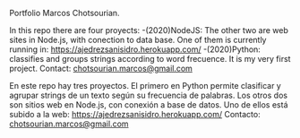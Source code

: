 
Portfolio Marcos Chotsourian.

In this repo there are four proyects:
-(2020)NodeJS: The other two are web sites in Node.js, with conection to data base. One of them is currently running in:
https://ajedrezsanisidro.herokuapp.com/
-(2020)Python: classifies and groups strings according to word frecuence. It is my very first project.
Contact: chotsourian.marcos@gmail.com

En este repo hay tres proyectos.
El primero en Python permite clasificar y agrupar strings de un texto según su frecuencia de palabras. 
Los otros dos son sitios web en Node.js, con conexión a base de datos. Uno de ellos está subido a la web:
https://ajedrezsanisidro.herokuapp.com/
Contacto: chotsourian.marcos@gmail.com
